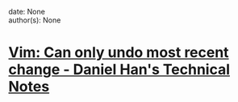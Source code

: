 
date: None  
author(s): None  

# [Vim: Can only undo most recent change - Daniel Han's Technical Notes](https://sites.google.com/site/xiangyangsite/home/technical-tips/linux-unix/common-tips/vim-can-only-undo-most-recent-change)



